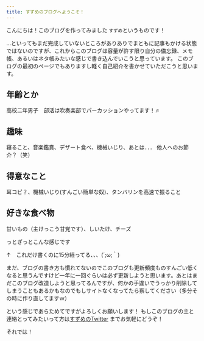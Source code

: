 ```yaml
---
title: すずめのブログへようこそ！
---
```

こんにちは！このブログを作ってみました `すずめ`というものです！

 …といってもまだ完成していないところがありありでまともに記事もかける状態ではないのですが、これからこのブログは容量が許す限り自分の備忘録、メモ帳、あるいはネタ帳みたいな感じで書き込んでいこうと思っています。 このブログの最初のページでもありますし軽く自己紹介を書かせていただこうと思います。

## 年齢とか
高校二年男子　部活は吹奏楽部でパーカッションやってます！♬

## 趣味
寝ること、音楽鑑賞、デザート食べ、機械いじり、あとは．．．
 他人へのお節介？（笑）

## 得意なこと
耳コピ？、機械いじり(すんごい簡単な奴)、タンバリンを高速で振ること

## 好きな食べ物
甘いもの（主けっこう甘党です）、しいたけ、チーズ


っとざっとこんな感じです

 ↑　これだけ書くのに15分経ってる、、、(´;ω;｀)

まだ、ブログの書き方も慣れてないのでこのブログも更新頻度ものすんごい低くなると思うんですけど一年に一回ぐらいは必ず更新しようと思います。あとはまだこのブログ改造しようと思ってるんですが、何かの手違いでうっかり削除してしまうこともあるかもなのでもしサイトなくなってたら察してください（多分その時に作り直してますｗ）

という感じであらためてですがよろしくお願いします！
もしこのブログの主と連絡とってみたいって方は[すずめのTwitter][すずめのTwitter] までお気軽にどうぞ！ 

それでは！

[すずめのTwitter]: https://twitter.com/uminekosan31415